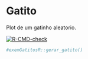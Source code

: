 
# Gatito

Plot de um gatinho aleatorio.

<!-- badges: start -->

[![R-CMD-check](https://github.com/gerriosantos/exemGatitosR/actions/workflows/check-release.yaml/badge.svg)](https://github.com/gerriosantos/exemGatitosR/actions/workflows/check-release.yaml)
<!-- badges: end -->

``` r
#exemGatitosR::gerar_gatito()
```
